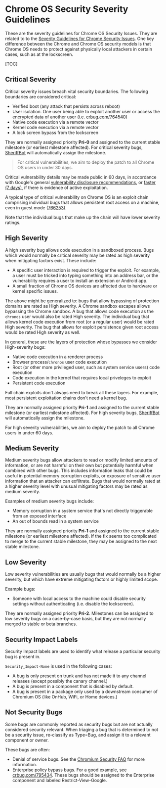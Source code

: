 # Chrome OS Security Severity Guidelines

These are the severity guidelines for Chrome OS Security Issues.
They are related to to the [Severity Guidelines for Chrome Security Issues].
One key difference between the Chrome and Chrome OS security models is that
Chrome OS needs to protect against physically local attackers in certain cases,
such as at the lockscreen.

[TOC]

## Critical Severity

Critical severity issues breach vital security boundaries. The following
boundaries are considered critical:

*   Verified boot (any attack that persists across reboot)
*   User isolation. One user being able to exploit another user or
    access the encrypted data of another user (i.e. [crbug.com/764540])
*   Native code execution via a remote vector
*   Kernel code execution via a remote vector
*   A lock screen bypass from the lockscreen

They are normally assigned priority **Pri-0** and assigned to the current
stable milestone (or earliest milestone affected). For critical severity
bugs, [SheriffBot] will automatically assign the milestone.

> For critical vulnerabilities, we aim to deploy the patch to all
> Chrome OS users in under 30 days.

Critical vulnerability details may be made public in 60 days,
in accordance with Google's general
[vulnerability disclosure recommendations], or [faster (7 days)],
if there is evidence of active exploitation.

A typical type of critical vulnerability on Chrome OS is
an exploit chain comprising individual bugs that allows
persistent root access on a machine, even in guest mode ([766253]).

Note that the individual bugs that make up the chain will have lower
severity ratings.

## High Severity

A high severity bug allows code execution in a sandboxed process. Bugs
which would normally be critical severity may be rated as high severity
when mitigating factors exist. These include:

*   A specific user interaction is required to trigger the exploit.
    For example, a user must be tricked into typing something into an address
    bar, or the vulnerability requires a user to install an extension or
    Android app.
*   A small fraction of Chrome OS devices are affected due to hardware
    or kernel specific issues.

The above might be generalized to: bugs that allow bypassing of protection
domains are rated as High severity. A Chrome sandbox escapes allows
bypassing the Chrome sandbox. A bug that allows code execution as the
`chronos` user would also be rated High severity. The individual bug that
allows kernel code execution from root (or a regular user) would be rated
High severity. The bug that allows for exploit persistence given root
access would be rated High severity as well.

In general, these are the layers of protection whose bypasses we consider
High-severity bugs:

*   Native code execution in a renderer process
*   Browser process/`chronos` user code execution
*   Root (or other more privileged user, such as system service users)
    code execution
*   Code execution in the kernel that requires local priveleges to exploit
*   Persistent code execution

Full chain exploits don't always need to break all these layers. For example,
most persistent exploitation chains don't need a kernel bug.

They are normally assigned priority **Pri-1** and assigned to the current
stable milestone (or earliest milestone affected). For high severity bugs,
[SheriffBot] will automatically assign the milestone.

For high severity vulnerabilities, we aim to deploy the patch to all Chrome
users in under 60 days.

## Medium Severity

Medium severity bugs allow attackers to read or modify limited amounts of
information, or are not harmful on their own but potentially harmful when
combined with other bugs. This includes information leaks that could be
useful in potential memory corruption exploits, or exposure of sensitive
user information that an attacker can exfiltrate. Bugs that would normally
rated at a higher severity level with unusual mitigating factors may be
rated as medium severity.

Examples of medium severity bugs include:

*   Memory corruption in a system service that's not directly
    triggerable from an exposed interface
*   An out of bounds read in a system service

They are normally assigned priority **Pri-1** and assigned to the current
stable milestone (or earliest milestone affected). If the fix seems too
complicated to merge to the current stable milestone, they may be assigned
to the next stable milestone.

## Low Severity

Low severity vulnerabilities are usually bugs that would normally be a higher
severity, but which have extreme mitigating factors or highly limited scope.

Example bugs:

*   Someone with local access to the machine could disable security
    settings without authenticating (i.e. disable the lockscreen).

They are normally assigned priority **Pri-2**. Milestones can be assigned
to low severity bugs on a case-by-case basis, but they are not normally
merged to stable or beta branches.

## Security Impact Labels

Security Impact labels are used to identify what release a particular
security bug is present in.

`Security_Impact-None` is used in the following cases:

*   A bug is only present on trunk and has not made it to any channel
    releases (except possibly the canary channel.)
*   A bug is present in a component that is disabled by default.
*   A bug is present in a package only used by a downstream consumer
    of Chromium OS (like OnHub, WiFi, or Home devices.)

## Not Security Bugs

Some bugs are commonly reported as security bugs but are not actually considered
security relevant. When triaging a bug that is determined to not be a security
issue, re-classify as Type=Bug, and assign it to a relevant component or owner.

These bugs are often:

* Denial of service bugs. See the [Chromium Security FAQ] for more information.
* Enterprise policy bypass bugs. For a good example, see [crbug.com/795434].
  These bugs should be assigned to the Enterprise component and labeled
  Restrict-View-Google.

[Severity Guidelines for Chrome Security Issues]: https://chromium.googlesource.com/chromium/src/+/master/docs/security/severity-guidelines.md
[crbug.com/764540]: https://bugs.chromium.org/p/chromium/issues/detail?id=764540
[SheriffBot]: https://www.chromium.org/issue-tracking/autotriage
[vulnerability disclosure recommendations]: https://security.googleblog.com/2010/07/rebooting-responsible-disclosure-focus.html
[faster (7 days)]: https://security.googleblog.com/2013/05/disclosure-timeline-for-vulnerabilities.html
[766253]: https://bugs.chromium.org/p/chromium/issues/detail?id=766253
[Chromium Security FAQ]: https://chromium.googlesource.com/chromium/src/+/master/docs/security/faq.md#TOC-Are-denial-of-service-issues-considered-security-bugs-
[crbug.com/795434]: https://bugs.chromium.org/p/chromium/issues/detail?id=795434
